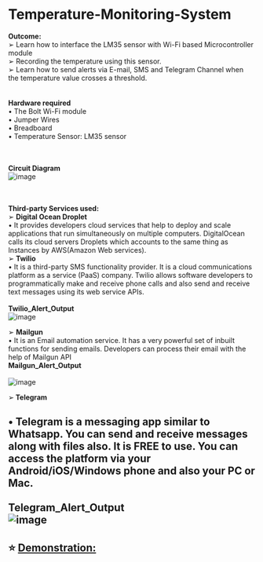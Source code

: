 # Temperature-Monitoring-System
<b>Outcome: <br></b>
➢ Learn how to interface the LM35 sensor with Wi-Fi based Microcontroller module <br>
➢ Recording the temperature using this sensor.  <br>
➢ Learn how to send alerts via E-mail, SMS and Telegram Channel when the temperature value crosses a threshold.<br>
<br><br>
<b>Hardware required <br></b>
• The Bolt Wi-Fi module<br>
• Jumper Wires <br>
• Breadboard <br>
• Temperature Sensor: LM35 sensor<br>

<br><br>
<b>Circuit Diagram<br></b>
![image](https://user-images.githubusercontent.com/37467941/140017220-aa8e6fbf-8fda-47b3-a4ee-7960f9c8308b.png)

<br><br>
<b>Third-party Services used:<br></b>
➢ <b>Digital Ocean Droplet<br></b>
• It provides developers cloud services that help to deploy and scale applications that run simultaneously on multiple computers. DigitalOcean calls its cloud servers Droplets which accounts to the same thing as Instances by AWS(Amazon Web services).<br>
➢ <b>Twilio<br></b>
• It is a third-party SMS functionality provider. It is a cloud communications platform as a service (PaaS) company. Twilio allows software developers to programmatically make and receive phone calls and also send and receive text messages using its web service APIs.<br><br>
<b>Twilio_Alert_Output<br></b>
![image](https://user-images.githubusercontent.com/37467941/140017502-fa5a671e-227a-4a3e-b023-cf1ae2309f28.png)

➢ <b>Mailgun<br></b>
• It is an Email automation service. It has a very powerful set of inbuilt functions for sending emails. Developers can process their email with the help of Mailgun API<br>
<b>Mailgun_Alert_Output<br></b><br>
![image](https://user-images.githubusercontent.com/37467941/140017565-51ededce-8c9a-40a9-9fcd-f258a794b80b.png)

➢<b> Telegram<br></b>

• Telegram is a messaging app similar to Whatsapp. You can send and receive messages along with files also. It is FREE to use. You can access the platform via your Android/iOS/Windows phone and also your PC or Mac.<br><br>
<b> Telegram_Alert_Output<br></b>
![image](https://user-images.githubusercontent.com/37467941/140017581-c94b19b9-d983-4641-9883-a2796f718984.png)
<br>
---     
 ⭐️ [Demonstration:]( https://cciitpatna-my.sharepoint.com/:f:/g/personal/aditya_2011mt02_iitp_ac_in/ErhDK7qbGPZDphtuEnYxSJcB003BXk-xFWAJTsI1CTsK7Q?e=5SXwCv)
      <br><br>
---
